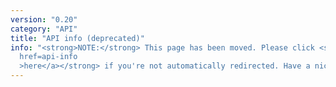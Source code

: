 ```yaml
---
version: "0.20"
category: "API"
title: "API info (deprecated)"
info: "<strong>NOTE:</strong> This page has been moved. Please click <strong><a
  href=api-info
  >here</a></strong> if you're not automatically redirected. Have a nice day!"
---
```


<meta http-equiv="refresh" content="1;url=api-info">
